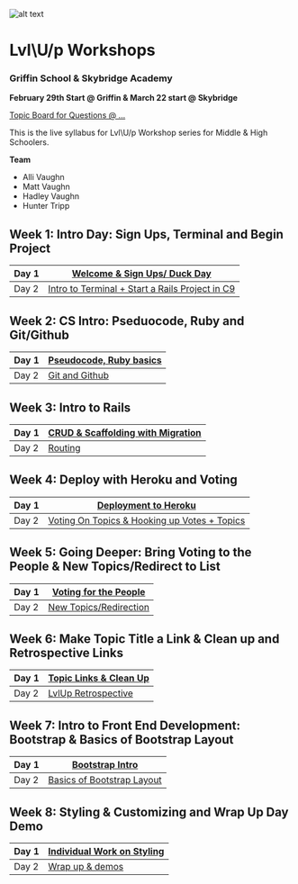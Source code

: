 ---
---

![alt text](lvlup_curriculum/images/logo.png)


Lvl\U/p Workshops 
=================================

### Griffin School & Skybridge Academy 
**February 29th Start @ Griffin & March 22 start @ Skybridge**

[Topic Board for Questions @ ...]()

This is the live syllabus for Lvl\U/p Workshop series for Middle & High Schoolers. 

**Team**
* Alli Vaughn 
* Matt Vaughn
* Hadley Vaughn 
* Hunter Tripp


## Week 1: Intro Day:  Sign Ups, Terminal and Begin Project
|Day 1          | [Welcome & Sign Ups/ Duck Day ](week_1.1.md)                   |
|---------------|----------------------------------------------------------------|
|Day 2          | [Intro to Terminal + Start a Rails Project in C9 ](week_1.2.md)|

## Week 2: CS Intro: Pseduocode, Ruby and Git/Github
|Day 1          | [Pseudocode, Ruby basics](week_2.1.md)                   |
|---------------|----------------------------------------------------------------|
|Day 2          | [Git and Github](week_2.2.md)                            |

## Week 3: Intro to Rails 
|Day 1          | [CRUD & Scaffolding with Migration](week_3.1.md)                   |
|---------------|----------------------------------------------------------------|
|Day 2          | [Routing](week_3.2.md)|

## Week 4:  Deploy with Heroku and Voting 
|Day 1          | [Deployment to Heroku](week_4.1.md)                   |
|---------------|----------------------------------------------------------------|
|Day 2          | [Voting On Topics & Hooking up Votes + Topics](week_4.2.md)|

## Week 5: Going Deeper: Bring Voting to the People & New Topics/Redirect to List
|Day 1          | [Voting for the People](week_5.1.md)                   |
|---------------|----------------------------------------------------------------|
|Day 2          | [New Topics/Redirection](week_5.2.md)|

## Week 6: Make Topic Title a Link & Clean up and Retrospective Links
|Day 1          | [Topic Links & Clean Up](week_6.1.md)                   |
|---------------|----------------------------------------------------------------|
|Day 2          | [LvlUp Retrospective](week_6.2.md)|

## Week 7: Intro to Front End Development: Bootstrap & Basics of Bootstrap Layout
|Day 1          | [Bootstrap Intro ](week_7.1.md)                   |
|---------------|----------------------------------------------------------------|
|Day 2          | [Basics of Bootstrap Layout](week_7.2.md)|

## Week 8: Styling & Customizing and Wrap Up Day Demo
|Day 1          | [Individual Work on Styling ](week_8.1.md)                   |
|---------------|----------------------------------------------------------------|
|Day 2          | [Wrap up & demos ](week_8.2.md)|

